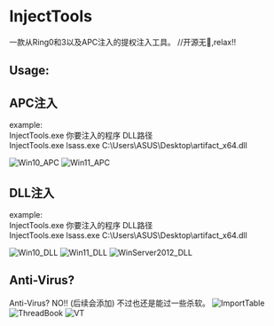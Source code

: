 # InjectTools

一款从Ring0和3以及APC注入的提权注入工具。 //开源无🐎,relax!!

## Usage:

## APC注入 
example:  
InjectTools.exe 你要注入的程序 DLL路径  
InjectTools.exe lsass.exe C:\Users\ASUS\Desktop\artifact_x64.dll

![Win10_APC](https://github.com/whoami-juruo/InjectTools/raw/main/Win10_APC.png)
![Win11_APC](https://github.com/whoami-juruo/InjectTools/raw/main/Win11_APC.png)

## DLL注入 

example:  
InjectTools.exe 你要注入的程序 DLL路径  
InjectTools.exe lsass.exe C:\Users\ASUS\Desktop\artifact_x64.dll

![Win10_DLL](https://github.com/whoami-juruo/InjectTools/raw/main/Win10_DLL.png)
![Win11_DLL](https://github.com/whoami-juruo/InjectTools/raw/main/Win11_DLL.png)
![WinServer2012_DLL](https://github.com/whoami-juruo/InjectTools/raw/main/WinServer2012.png)

## Anti-Virus?

Anti-Virus? NO!! (后续会添加)  不过也还是能过一些杀软。
![ImportTable](https://github.com/whoami-juruo/InjectTools/raw/main/ImportTable.png)
![ThreadBook](https://github.com/whoami-juruo/InjectTools/raw/main/ThreadBook.png)
![VT](https://github.com/whoami-juruo/InjectTools/raw/main/VT.png)
